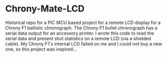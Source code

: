 # Chrony-Mate-LCD
Historical repo for a PIC MCU based project for a remote LCD display for a Chrony F1 ballistic chronograph.
The Chrony F1 bullet chronograph has a serial data output for an accessory printer. 
I wrote this code to read the serial data and present shot statistics on a remote LCD (via a shielded cable).
My Chrony F1's internal LCD failed on me and I could not buy a new one, so this project was inspired...
